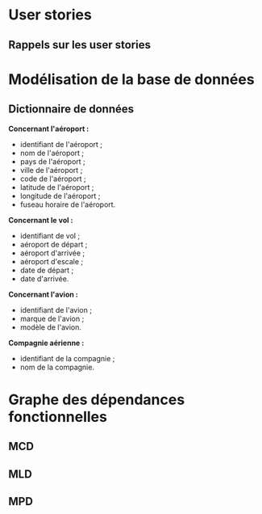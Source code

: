 # User stories
## Rappels sur les user stories
# Modélisation de la base de données
## Dictionnaire de données

__Concernant l'aéroport :__
- identifiant de l'aéroport ;
- nom de l'aéroport ;
- pays de l'aéroport ;
- ville de l'aéroport ;
- code de l'aéroport ;
- latitude de l'aéroport ;
- longitude de l'aéroport ;
- fuseau horaire de l'aéroport.

__Concernant le vol :__
- identifiant de vol ;
- aéroport de départ ;
- aéroport d'arrivée ;
- aéroport d'escale ;
- date de départ ;
- date d'arrivée.

__Concernant l'avion :__
- identifiant de l'avion ;
- marque de l'avion ;
- modèle de l'avion.

__Compagnie aérienne :__
- identifiant de la compagnie ;
- nom de la compagnie.

# Graphe des dépendances fonctionnelles


## MCD
## MLD
## MPD
